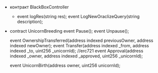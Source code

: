 * контракт BlackBoxController
  -  event logRes(string res);
        event LogNewOraclizeQuery(string description);

* contract UnicornBreeding 
 event Pause();
    event Unpause();

    event OwnershipTransferred(address indexed previousOwner, address indexed newOwner);
     event Transfer(address indexed _from, address indexed _to, uint256 _unicornId); //erc721
        event Approval(address indexed _owner, address indexed _approved, uint256 _unicornId);
        
     event  UnicornBirth(address owner, uint256 unicornId);
    
    